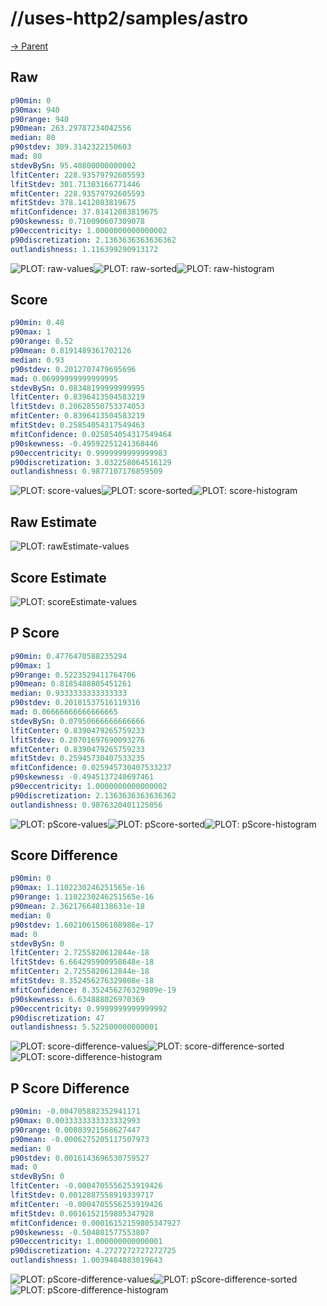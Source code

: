 
# //uses-http2/samples/astro

[→ Parent](../..)


## Raw


```yaml
p90min: 0
p90max: 940
p90range: 940
p90mean: 263.29787234042556
median: 80
p90stdev: 309.3142322150603
mad: 80
stdevBySn: 95.40800000000002
lfitCenter: 228.93579792605593
lfitStdev: 301.71303166771446
mfitCenter: 228.93579792605593
mfitStdev: 378.1412083819675
mfitConfidence: 37.81412083819675
p90skewness: 0.710090607309078
p90eccentricity: 1.0000000000000002
p90discretization: 2.1363636363636362
outlandishness: 1.116399290913172

```

![PLOT: raw-values](./raw/values.svg)![PLOT: raw-sorted](./raw/sorted.svg)![PLOT: raw-histogram](./raw/histogram.svg)
## Score


```yaml
p90min: 0.48
p90max: 1
p90range: 0.52
p90mean: 0.8191489361702126
median: 0.93
p90stdev: 0.2012707479695696
mad: 0.06999999999999995
stdevBySn: 0.08348199999999995
lfitCenter: 0.8396413504583219
lfitStdev: 0.20628550753374053
mfitCenter: 0.8396413504583219
mfitStdev: 0.25854054317549463
mfitConfidence: 0.025854054317549464
p90skewness: -0.49592251241368446
p90eccentricity: 0.9999999999999983
p90discretization: 3.032258064516129
outlandishness: 0.9877107176859509

```

![PLOT: score-values](./score/values.svg)![PLOT: score-sorted](./score/sorted.svg)![PLOT: score-histogram](./score/histogram.svg)
## Raw Estimate

![PLOT: rawEstimate-values](./rawEstimate/values.svg)
## Score Estimate

![PLOT: scoreEstimate-values](./scoreEstimate/values.svg)
## P Score


```yaml
p90min: 0.4776470588235294
p90max: 1
p90range: 0.5223529411764706
p90mean: 0.8185488805451261
median: 0.9333333333333333
p90stdev: 0.20181537516119316
mad: 0.06666666666666665
stdevBySn: 0.07950666666666666
lfitCenter: 0.8390479265759233
lfitStdev: 0.20701697690093276
mfitCenter: 0.8390479265759233
mfitStdev: 0.25945730407533235
mfitConfidence: 0.025945730407533237
p90skewness: -0.4945137240697461
p90eccentricity: 1.0000000000000002
p90discretization: 2.1363636363636362
outlandishness: 0.9876320401125056

```

![PLOT: pScore-values](./pScore/values.svg)![PLOT: pScore-sorted](./pScore/sorted.svg)![PLOT: pScore-histogram](./pScore/histogram.svg)
## Score Difference


```yaml
p90min: 0
p90max: 1.1102230246251565e-16
p90range: 1.1102230246251565e-16
p90mean: 2.362176648138631e-18
median: 0
p90stdev: 1.6021061506108986e-17
mad: 0
stdevBySn: 0
lfitCenter: 2.7255820612844e-18
lfitStdev: 6.664295900958648e-18
mfitCenter: 2.7255820612844e-18
mfitStdev: 8.352456276329808e-18
mfitConfidence: 8.352456276329809e-19
p90skewness: 6.634888026970369
p90eccentricity: 0.9999999999999992
p90discretization: 47
outlandishness: 5.522500000000001

```

![PLOT: score-difference-values](./score-difference/values.svg)![PLOT: score-difference-sorted](./score-difference/sorted.svg)![PLOT: score-difference-histogram](./score-difference/histogram.svg)
## P Score Difference


```yaml
p90min: -0.004705882352941171
p90max: 0.0033333333333332993
p90range: 0.00803921568627447
p90mean: -0.0006275205117507973
median: 0
p90stdev: 0.0016143696530759527
mad: 0
stdevBySn: 0
lfitCenter: -0.0004705556253919426
lfitStdev: 0.0012887558919339717
mfitCenter: -0.0004705556253919426
mfitStdev: 0.0016152159805347928
mfitConfidence: 0.00016152159805347927
p90skewness: -0.504801577553807
p90eccentricity: 1.000000000000001
p90discretization: 4.2727272727272725
outlandishness: 1.0039484883019643

```

![PLOT: pScore-difference-values](./pScore-difference/values.svg)![PLOT: pScore-difference-sorted](./pScore-difference/sorted.svg)![PLOT: pScore-difference-histogram](./pScore-difference/histogram.svg)